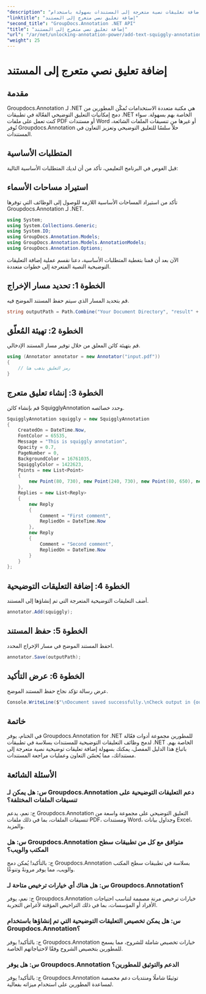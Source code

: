 ```yaml
---
"description": "تعلّم كيفية إضافة تعليقات نصية متعرجة إلى المستندات بسهولة باستخدام Groupdocs.Annotation لـ .NET. حسّن التعاون وعمليات مراجعة المستندات."
"linktitle": "إضافة تعليق نصي متعرج إلى المستند"
"second_title": "GroupDocs.Annotation .NET API"
"title": "إضافة تعليق نصي متعرج إلى المستند"
"url": "/ar/net/unlocking-annotation-power/add-text-squiggly-annotation/"
"weight": 25
---
```


# إضافة تعليق نصي متعرج إلى المستند

## مقدمة

Groupdocs.Annotation لـ .NET هي مكتبة متعددة الاستخدامات تُمكّن المطورين من دمج إمكانيات التعليق التوضيحي الفعّالة في تطبيقات .NET الخاصة بهم بسهولة. سواء كنت تعمل على ملفات PDF أو مستندات Word أو غيرها من تنسيقات الملفات الشائعة، تُوفر Groupdocs.Annotation حلاً سلسًا للتعليق التوضيحي وتعزيز التعاون في المستندات.

## المتطلبات الأساسية

قبل الغوص في البرنامج التعليمي، تأكد من أن لديك المتطلبات الأساسية التالية:

## استيراد مساحات الأسماء

تأكد من استيراد المساحات الأساسية اللازمة للوصول إلى الوظائف التي توفرها Groupdocs.Annotation لـ .NET.

```csharp
using System;
using System.Collections.Generic;
using System.IO;
using GroupDocs.Annotation.Models;
using GroupDocs.Annotation.Models.AnnotationModels;
using GroupDocs.Annotation.Options;
```

الآن بعد أن قمنا بتغطية المتطلبات الأساسية، دعنا نقسم عملية إضافة التعليقات التوضيحية النصية المتعرجة إلى خطوات متعددة.

## الخطوة 1: تحديد مسار الإخراج

قم بتحديد المسار الذي سيتم حفظ المستند الموضح فيه.

```csharp
string outputPath = Path.Combine("Your Document Directory", "result" + Path.GetExtension("input.pdf"));
```

## الخطوة 2: تهيئة المُعلّق

قم بتهيئة كائن المعلق من خلال توفير مسار المستند الإدخالي.

```csharp
using (Annotator annotator = new Annotator("input.pdf"))
{
    // رمز التعليق يذهب هنا
}
```

## الخطوة 3: إنشاء تعليق متعرج

قم بإنشاء كائن SquigglyAnnotation وحدد خصائصه.

```csharp
SquigglyAnnotation squiggly = new SquigglyAnnotation
{
    CreatedOn = DateTime.Now,
    FontColor = 65535,
    Message = "This is squiggly annotation",
    Opacity = 0.7,
    PageNumber = 0,
    BackgroundColor = 16761035,
    SquigglyColor = 1422623,
    Points = new List<Point>
    {
        new Point(80, 730), new Point(240, 730), new Point(80, 650), new Point(240, 650)
    },
    Replies = new List<Reply>
    {
        new Reply
        {
            Comment = "First comment",
            RepliedOn = DateTime.Now
        },
        new Reply
        {
            Comment = "Second comment",
            RepliedOn = DateTime.Now
        }
    }
};
```

## الخطوة 4: إضافة التعليقات التوضيحية

أضف التعليقات التوضيحية المتعرجة التي تم إنشاؤها إلى المستند.

```csharp
annotator.Add(squiggly);
```

## الخطوة 5: حفظ المستند

احفظ المستند الموضح في مسار الإخراج المحدد.

```csharp
annotator.Save(outputPath);
```

## الخطوة 6: عرض التأكيد

عرض رسالة تؤكد نجاح حفظ المستند الموضح.

```csharp
Console.WriteLine($"\nDocument saved successfully.\nCheck output in {outputPath}.");
```

## خاتمة

في الختام، يوفر Groupdocs.Annotation for .NET للمطورين مجموعة أدوات فعّالة لدمج وظائف التعليقات التوضيحية للمستندات بسلاسة في تطبيقات .NET الخاصة بهم. باتباع هذا الدليل المفصل، يمكنك بسهولة إضافة تعليقات توضيحية نصية متعرجة إلى مستنداتك، مما يُحسّن التعاون وعمليات مراجعة المستندات.

## الأسئلة الشائعة

### س: هل يمكن لـ Groupdocs.Annotation دعم التعليقات التوضيحية على تنسيقات الملفات المختلفة؟

ج: نعم، يدعم Groupdocs.Annotation التعليق التوضيحي على مجموعة واسعة من تنسيقات الملفات، بما في ذلك ملفات PDF، ومستندات Word، وجداول بيانات Excel، والمزيد.

### س: هل Groupdocs.Annotation متوافق مع كل من تطبيقات سطح المكتب والويب؟

ج: بالتأكيد! يُمكن دمج Groupdocs.Annotation بسلاسة في تطبيقات سطح المكتب والويب، مما يوفر مرونةً وتنوعًا.

### س: هل هناك أي خيارات ترخيص متاحة لـ Groupdocs.Annotation؟

ج: نعم، يوفر Groupdocs.Annotation خيارات ترخيص مرنة مصممة لتناسب احتياجات الأفراد أو المؤسسات، بما في ذلك التراخيص المؤقتة لأغراض التجربة.

### س: هل يمكن تخصيص التعليقات التوضيحية التي تم إنشاؤها باستخدام Groupdocs.Annotation؟

ج: بالتأكيد! يوفر Groupdocs.Annotation خيارات تخصيص شاملة للشروح، مما يسمح للمطورين بتخصيص الشروح وفقًا لاحتياجاتهم الخاصة.

### س: هل يوفر Groupdocs.Annotation الدعم والتوثيق للمطورين؟

ج: بالتأكيد! يوفر Groupdocs.Annotation توثيقًا شاملًا ومنتديات دعم مخصصة لمساعدة المطورين على استخدام ميزاته بفعالية.
